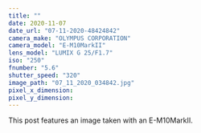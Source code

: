 ```yaml
---
title: ""
date: 2020-11-07
date_url: "07-11-2020-48424842"
camera_make: "OLYMPUS CORPORATION"
camera_model: "E-M10MarkII"
lens_model: "LUMIX G 25/F1.7"
iso: "250"
fnumber: "5.6"
shutter_speed: "320"
image_path: "07_11_2020_034842.jpg"
pixel_x_dimension: 
pixel_y_dimension: 
---
```


This post features an image taken with an E-M10MarkII.